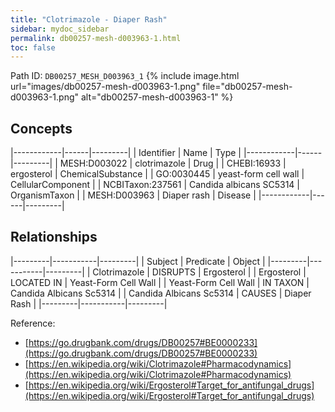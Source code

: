 ```yaml
---
title: "Clotrimazole - Diaper Rash"
sidebar: mydoc_sidebar
permalink: db00257-mesh-d003963-1.html
toc: false 
---
```



Path ID: `DB00257_MESH_D003963_1`
{% include image.html url="images/db00257-mesh-d003963-1.png" file="db00257-mesh-d003963-1.png" alt="db00257-mesh-d003963-1" %}

## Concepts

|------------|------|---------|
| Identifier | Name | Type    |
|------------|------|---------|
| MESH:D003022 | clotrimazole | Drug |
| CHEBI:16933 | ergosterol | ChemicalSubstance |
| GO:0030445 | yeast-form cell wall | CellularComponent |
| NCBITaxon:237561 | Candida albicans SC5314 | OrganismTaxon |
| MESH:D003963 | Diaper rash | Disease |
|------------|------|---------|

## Relationships

|---------|-----------|---------|
| Subject | Predicate | Object  |
|---------|-----------|---------|
| Clotrimazole | DISRUPTS | Ergosterol |
| Ergosterol | LOCATED IN | Yeast-Form Cell Wall |
| Yeast-Form Cell Wall | IN TAXON | Candida Albicans Sc5314 |
| Candida Albicans Sc5314 | CAUSES | Diaper Rash |
|---------|-----------|---------|

Reference: 
  - [https://go.drugbank.com/drugs/DB00257#BE0000233](https://go.drugbank.com/drugs/DB00257#BE0000233)
  - [https://en.wikipedia.org/wiki/Clotrimazole#Pharmacodynamics](https://en.wikipedia.org/wiki/Clotrimazole#Pharmacodynamics)
  - [https://en.wikipedia.org/wiki/Ergosterol#Target_for_antifungal_drugs](https://en.wikipedia.org/wiki/Ergosterol#Target_for_antifungal_drugs)
